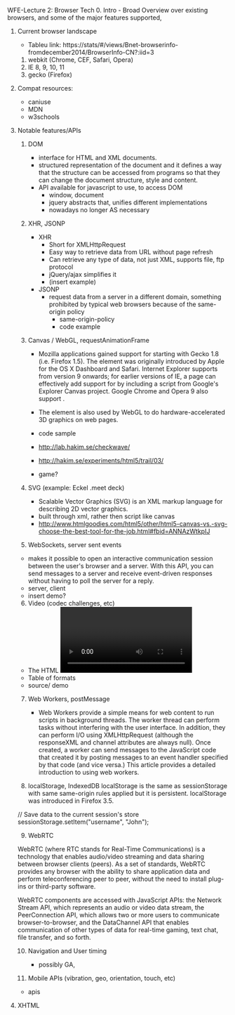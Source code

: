 WFE-Lecture 2: Browser Tech
0. Intro
	- Broad Overview over existing browsers, and some of the major features supported,
1.	Current browser landscape
	- Tableu link: https://stats/#/views/Bnet-browserinfo-fromdecember2014/BrowserInfo-CN?:iid=3
	1.	webkit (Chrome, CEF, Safari, Opera)
	2.	IE 8, 9, 10, 11
	3.	gecko (Firefox)

2.	Compat resources:
	- caniuse
	- MDN
	- w3schools

3.	Notable features/APIs
	1.	DOM
		- interface for HTML and XML documents.
		- structured representation of the document and it defines a way that the structure can be accessed from programs so that they can change the document structure, style and content.
		- API available for javascript to use, to access DOM
			- window, document
			- jquery abstracts that, unifies different implementations
			- nowadays no longer AS necessary
	2.	XHR, JSONP
		- XHR
			- Short for XMLHttpRequest
			- Easy way to retrieve data from URL without page refresh
			- Can retrieve any type of data, not just XML, supports file, ftp protocol
			- jQuery/ajax simplifies it
			- (insert example)
		- JSONP
			- request data from a server in a different domain, something prohibited by typical web browsers because of the same-origin policy
				- same-origin-policy
				- code example

	3.	Canvas / WebGL, requestAnimationFrame
		- Mozilla applications gained support for <canvas> starting with Gecko 1.8 (i.e. Firefox 1.5). The element was originally introduced by Apple for the OS X Dashboard and Safari. Internet Explorer supports <canvas> from version 9 onwards; for earlier versions of IE, a page can effectively add support for <canvas> by including a script from Google's Explorer Canvas project. Google Chrome and Opera 9 also support <canvas>.

		- The <canvas> element is also used by WebGL to do hardware-accelerated 3D graphics on web pages.
		- code sample
		- http://lab.hakim.se/checkwave/
		- http://hakim.se/experiments/html5/trail/03/
		- game?


	4.	SVG (example: Eckel .meet deck)
		- Scalable Vector Graphics (SVG) is an XML markup language for describing 2D vector graphics.
		- built through xml, rather then script like canvas
		- http://www.htmlgoodies.com/html5/other/html5-canvas-vs.-svg-choose-the-best-tool-for-the-job.html#fbid=ANNAzWtkpIJ

	5.	WebSockets, server sent events
	- makes it possible to open an interactive communication session between the user's browser and a server. With this API, you can send messages to a server and receive event-driven responses without having to poll the server for a reply.
	- server, client
	- insert demo?

	6.	Video (codec challenges, etc)
	- The HTML <video> element is used to embed video content. 
	- Table of formats
	- source/ demo
	
	7.	Web Workers, postMessage
		- Web Workers provide a simple means for web content to run scripts in background threads. The worker thread can perform tasks without interfering with the user interface. In addition, they can perform I/O using XMLHttpRequest (although the responseXML  and channel attributes are always null). Once created, a worker can send messages to the JavaScript code that created it by posting messages to an event handler specified by that code (and vice versa.) This article provides a detailed introduction to using web workers.

	8.	localStorage, IndexedDB
	localStorage is the same as sessionStorage with same same-origin rules applied but it is persistent. localStorage was introduced in Firefox 3.5.

	// Save data to the current session's store
	sessionStorage.setItem("username", "John");

	9.	WebRTC

	WebRTC (where RTC stands for Real-Time Communications) is a technology that enables audio/video streaming and data sharing between browser clients (peers). As a set of standards, WebRTC provides any browser with the ability to share application data and perform teleconferencing peer to peer, without the need to install plug-ins or third-party software. 

	WebRTC components are accessed with JavaScript APIs: the Network Stream API, which represents an audio or video data stream, the PeerConnection API, which allows two or more users to communicate browser-to-browser, and the DataChannel API that enables communication of other types of data for real-time gaming, text chat, file transfer, and so forth.


	10.	Navigation and User timing
		- possibly GA,
		
	11.	Mobile APIs (vibration, geo, orientation, touch, etc)
	- apis
4.	XHTML
